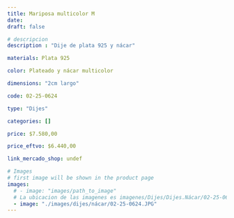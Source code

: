 ```yaml
---
title: Mariposa multicolor M
date: 
draft: false

# descripcion
description : "Dije de plata 925 y nácar"

materials: Plata 925

color: Plateado y nácar multicolor

dimensions: "2cm largo"

code: 02-25-0624

type: "Dijes"

categories: []

price: $7.580,00

price_eftvo: $6.440,00

link_mercado_shop: undef

# Images
# first image will be shown in the product page
images:
  # - image: "images/path_to_image"
  # La ubicacion de las imagenes es imagenes/Dijes/Dijes.Nácar/02-25-0624-mariposa-multicolor-m
  - image: "./images/dijes/nácar/02-25-0624.JPG"
---
```

